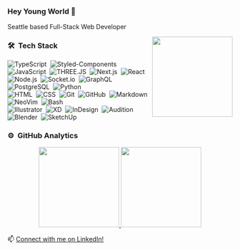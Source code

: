 ### Hey Young World 👋

Seattle based Full-Stack Web Developer

<img height="180em" align="right" src="https://media.githubusercontent.com/media/andrewbastian/2020portfolio/master/src/assets/Com64Loading.gif"/>

### 🛠 &nbsp;Tech Stack
![TypeScript](https://img.shields.io/badge/-TypeScript-05122A?style=flat&logo=typescript&logoColor=FFA518)&nbsp;
![Styled-Components](https://img.shields.io/badge/-StyledComponents-05122A?style=flat&logo=styledcomponents&logoColor=563D7C)&nbsp;
![JavaScript](https://img.shields.io/badge/-JavaScript-05122A?style=flat&logo=javascript)&nbsp;
![THREE.JS](https://img.shields.io/badge/-THREE.js-05122A?style=flat&logo=threedotjs&logoColor=A8B9CC)&nbsp;
![Next.js](https://img.shields.io/badge/-Next.js-05122A?style=flat&logo=nextdotjs&logoColor=A8B9CC)&nbsp;
![React](https://img.shields.io/badge/-React-05122A?style=flat&logo=react)\
![Node.js](https://img.shields.io/badge/-Node.js-05122A?style=flat&logo=node.js)&nbsp;
![Socket.io](https://img.shields.io/badge/-Socket.io-05122A?style=flat&logo=socketdotio&logoColor=092E20)&nbsp;
![GraphQL](https://img.shields.io/badge/-GraphQL-05122A?style=flat&logo=graphql)&nbsp;
![PostgreSQL](https://img.shields.io/badge/-PostgreSQL-05122A?style=flat&logo=postgresql)&nbsp;
![Python](https://img.shields.io/badge/-Python-05122A?style=flat&logo=python)\
![HTML](https://img.shields.io/badge/-HTML-05122A?style=flat&logo=HTML5)&nbsp;
![CSS](https://img.shields.io/badge/-CSS-05122A?style=flat&logo=CSS3&logoColor=1572B6)&nbsp;
![Git](https://img.shields.io/badge/-Git-05122A?style=flat&logo=git)&nbsp;
![GitHub](https://img.shields.io/badge/-GitHub-05122A?style=flat&logo=github)&nbsp;
![Markdown](https://img.shields.io/badge/-Markdown-05122A?style=flat&logo=markdown)&nbsp;
![NeoVim](https://img.shields.io/badge/-NeoVim-05122A?style=flat&logo=neovim&logoColor=007ACC)&nbsp;
![Bash](https://img.shields.io/badge/-Bash-05122A?style=flat&logo=gnubash&logoColor=007ACC)\
![Illustrator](https://img.shields.io/badge/-Illustrator-05122A?style=flat&logo=adobe-illustrator)&nbsp;
![XD](https://img.shields.io/badge/-XD-05122A?style=flat&logo=adobexd)&nbsp;
![InDesign](https://img.shields.io/badge/-InDesign-05122A?style=flat&logo=adobe-indesign)&nbsp;
![Audition](https://img.shields.io/badge/-Audition-05122A?style=flat&logo=adobeaudition)&nbsp;
![Blender](https://img.shields.io/badge/-Blender-05122A?style=flat&logo=blender)&nbsp;
![SketchUp](https://img.shields.io/badge/-SketchUp-05122A?style=flat&logo=SketchUp)

### ⚙️ &nbsp;GitHub Analytics

<p align="center">
<a href="https://github.com/andrewbastian">
  <img height="180em" src="https://github-readme-stats.vercel.app/api?username=andrewbastian&theme=graywhite&show_icons=true&hide=issues,contribs&include_all_commits=true&line_height=21&bg_color=0,EC6C6C,FFD479,FFFC79,73FA79"/>
  <img height="180em" src="https://github-readme-stats.vercel.app/api/top-langs/?username=andrewbastian&layout=compact&show_icons=true&include_all_commits=true&bg_color=0,73FA79,73FDFF,7A81FF&theme=graywhite"/>
</a>
</p>

📫 [Connect with me on LinkedIn!](https://www.linkedin.com/in/andrew-bastian)

